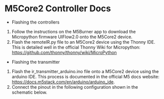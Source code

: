 # M5Core2 Controller Docs
- Flashing the controllers
1. Follow the instructions on the M5Burner app to download the Micropython firmware UIFlow2.0 onto the M5Core2 device. 
2. Flash the remoteIR.py file to an M5Core2 device using the Thonny IDE. This is detailed well in the official Thonny Wiki for Micropython:
   https://github.com/thonny/thonny/wiki/MicroPython

- Flashing the transmitter
1. Flash the ir_transmitter_arduino.ino file onto a M5Core2 device using the arduino IDE. This process is documented in the official M5 docs website:
   https://docs.m5stack.com/en/arduino/arduino_ide.
2. Connect the pinout in the following configuration shown in the schematic below. 
